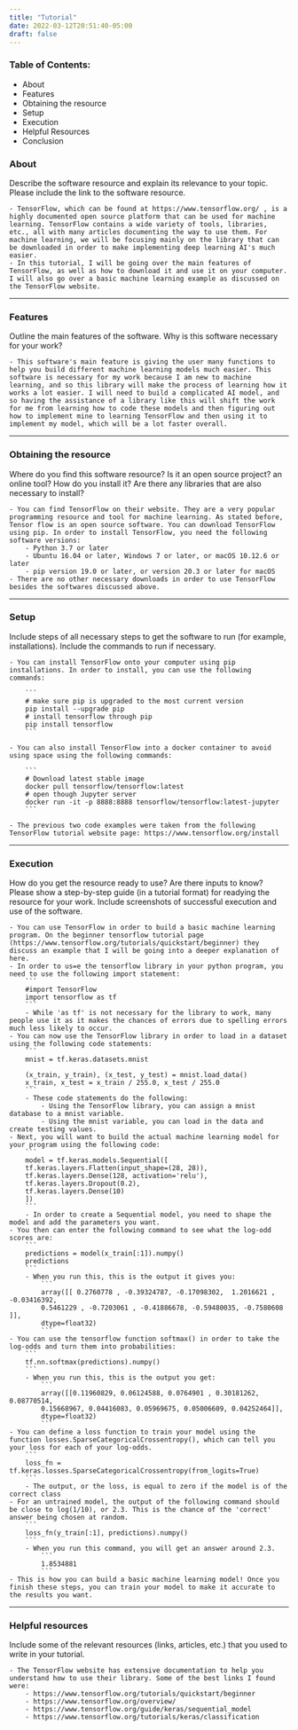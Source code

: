 ```yaml
---
title: "Tutorial"
date: 2022-03-12T20:51:40-05:00
draft: false
---
```


### Table of Contents:
- About
- Features
- Obtaining the resource
- Setup
- Execution
- Helpful Resources
- Conclusion

### About

Describe the software resource and explain its relevance to your topic. Please include the link to the software resource.

	- TensorFlow, which can be found at https://www.tensorflow.org/ , is a highly documented open source platform that can be used for machine learning. TensorFlow contains a wide variety of tools, libraries, etc., all with many articles documenting the way to use them. For machine learning, we will be focusing mainly on the library that can be downloaded in order to make implementing deep learning AI's much easier. 
	- In this tutorial, I will be going over the main features of TensorFlow, as well as how to download it and use it on your computer. I will also go over a basic machine learning example as discussed on the TensorFlow website.

---

### Features

Outline the main features of the software. Why is this software necessary for your work?

	- This software's main feature is giving the user many functions to help you build different machine learning models much easier. This software is necessary for my work because I am new to machine learning, and so this library will make the process of learning how it works a lot easier. I will need to build a complicated AI model, and so having the assistance of a library like this will shift the work for me from learning how to code these models and then figuring out how to implement mine to learning TensorFlow and then using it to implement my model, which will be a lot faster overall.

---

### Obtaining the resource

Where do you find this software resource? Is it an open source project? an online tool? How do you install it? Are there any libraries that are also necessary to install?

	- You can find TensorFlow on their website. They are a very popular programming resource and tool for machine learning. As stated before, Tensor flow is an open source software. You can download TensorFlow using pip. In order to install TensorFlow, you need the following software versions:
		- Python 3.7 or later
		- Ubuntu 16.04 or later, Windows 7 or later, or macOS 10.12.6 or later
		- pip version 19.0 or later, or version 20.3 or later for macOS
	- There are no other necessary downloads in order to use TensorFlow besides the softwares discussed above.

---

### Setup

Include steps of all necessary steps to get the software to run (for example, installations). Include the commands to run if necessary.

	- You can install TensorFlow onto your computer using pip installations. In order to install, you can use the following commands:

		``` 
		# make sure pip is upgraded to the most current version
		pip install --upgrade pip
		# install tensorflow through pip
		pip install tensorflow
		```

	- You can also install TensorFlow into a docker container to avoid using space using the following commands: 

		```
		# Download latest stable image
		docker pull tensorflow/tensorflow:latest
		# open though Jupyter server
 		docker run -it -p 8888:8888 tensorflow/tensorflow:latest-jupyter
		```
	
	- The previous two code examples were taken from the following TensorFlow tutorial website page: https://www.tensorflow.org/install

---

### Execution

How do you get the resource ready to use? Are there inputs to know? Please show a step-by-step guide (in a tutorial format) for readying the resource for your work. Include screenshots of successful execution and use of the software.

	- You can use TensorFlow in order to build a basic machine learning program. On the beginner tensorflow tutorial page (https://www.tensorflow.org/tutorials/quickstart/beginner) they discuss an example that I will be going into a deeper explanation of here.
	- In order to us=e the tensorflow library in your python program, you need to use the following import statement:
		```
		#import TensorFlow
		import tensorflow as tf
		```
		- While 'as tf' is not necessary for the library to work, many people use it as it makes the chances of errors due to spelling errors much less likely to occur.
	- You can now use the TensorFlow library in order to load in a dataset using the following code statements:
		```
		mnist = tf.keras.datasets.mnist

		(x_train, y_train), (x_test, y_test) = mnist.load_data()
		x_train, x_test = x_train / 255.0, x_test / 255.0
		```
		- These code statements do the following:
			- Using the TensorFlow library, you can assign a mnist database to a mnist variable.
			- Using the mnist variable, you can load in the data and create testing values.
	- Next, you will want to build the actual machine learning model for your program using the following code:
		```
		model = tf.keras.models.Sequential([
		tf.keras.layers.Flatten(input_shape=(28, 28)),
		tf.keras.layers.Dense(128, activation='relu'),
		tf.keras.layers.Dropout(0.2),
		tf.keras.layers.Dense(10)
		])
		```
		- In order to create a Sequential model, you need to shape the model and add the parameters you want.
	- You then can enter the following command to see what the log-odd scores are:
		```
		predictions = model(x_train[:1]).numpy()
		predictions
		```
		- When you run this, this is the output it gives you:
			```
			array([[ 0.2760778 , -0.39324787, -0.17098302,  1.2016621 , -0.03416392,
			0.5461229 , -0.7203061 , -0.41886678, -0.59480035, -0.7580608 ]],
			dtype=float32)
			```
	- You can use the tensorflow function softmax() in order to take the log-odds and turn them into probabilities:
		```
		tf.nn.softmax(predictions).numpy()
		```
		- When you run this, this is the output you get:
			```
			array([[0.11960829, 0.06124588, 0.0764901 , 0.30181262, 0.08770514,
			0.15668967, 0.04416083, 0.05969675, 0.05006609, 0.04252464]],
			dtype=float32)
			```
	- You can define a loss function to train your model using the function losses.SparseCategoricalCrossentropy(), which can tell you your loss for each of your log-odds.
		```
		loss_fn = tf.keras.losses.SparseCategoricalCrossentropy(from_logits=True)
		```
		- The output, or the loss, is equal to zero if the model is of the correct class
	- For an untrained model, the output of the following command should be close to log(1/10), or 2.3. This is the chance of the 'correct' answer being chosen at random.
		```
		loss_fn(y_train[:1], predictions).numpy()
		```
		- When you run this command, you will get an answer around 2.3.
			```
			1.8534881
			```
	- This is how you can build a basic machine learning model! Once you finish these steps, you can train your model to make it accurate to the results you want.
	

---

### Helpful resources

Include some of the relevant resources (links, articles, etc.) that you used to write in your tutorial.

	- The TensorFlow website has extensive documentation to help you understand how to use their library. Some of the best links I found were:
		- https://www.tensorflow.org/tutorials/quickstart/beginner
		- https://www.tensorflow.org/overview/
		- https://www.tensorflow.org/guide/keras/sequential_model
		- https://www.tensorflow.org/tutorials/keras/classification

